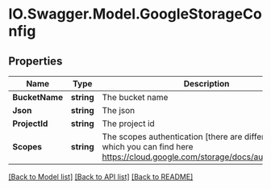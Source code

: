 # IO.Swagger.Model.GoogleStorageConfig
## Properties

Name | Type | Description | Notes
------------ | ------------- | ------------- | -------------
**BucketName** | **string** | The bucket name | [optional] 
**Json** | **string** | The json | [optional] 
**ProjectId** | **string** | The project id | [optional] 
**Scopes** | **string** | The scopes authentication [there are different scopes, which you can find here https://cloud.google.com/storage/docs/authentication] | [optional] 

[[Back to Model list]](../README.md#documentation-for-models) [[Back to API list]](../README.md#documentation-for-api-endpoints) [[Back to README]](../README.md)

